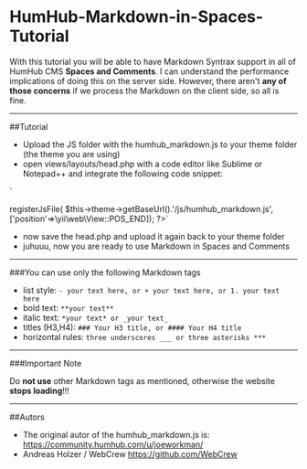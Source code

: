 # HumHub-Markdown-in-Spaces-Tutorial
With this tutorial you will be able to have Markdown Syntrax support in all of HumHub CMS **Spaces and Comments**. I can understand the performance implications of doing this on the server side. However, there aren't **any of those concerns** if we process the Markdown on the client side, so all is fine.
***

##Tutorial

-  Upload the JS folder with the humhub_markdown.js to your theme folder (the theme you are using)
-  open views/layouts/head.php with a code editor like Sublime or Notepad++ and integrate the following code snippet:

`<!-- MARKDOWN IN SPACES -->	
<?php $this->registerJsFile( $this->theme->getBaseUrl().'/js/humhub_markdown.js', ['position'=>\yii\web\View::POS_END]); ?>`
-  now save the head.php and upload it again back to your theme folder
-  juhuuu, now you are ready to use Markdown in Spaces and Comments


***

###You can use only the following Markdown tags

- list style: `- your text here, or + your text here, or 1. your text here` 
- bold text: `**your text**`
- italic text: `*your text* or _your text_`
- titles (H3,H4): `### Your H3 title, or #### Your H4 title `
- horizontal rules: `three underscores ___ or three asterisks ***`


***
###Important Note 

Do **not use** other Markdown tags as mentioned, otherwise the website **stops loading**!!!
***

##Autors

-  The original autor of the humhub_markdown.js is: https://community.humhub.com/u/joeworkman/
-  Andreas Holzer / WebCrew https://github.com/WebCrew

